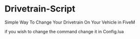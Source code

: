 # Drivetrain-Script
Simple Way To Change Your Drivetrain On Your Vehicle in FiveM


if you wish to change the command change it in Config.lua
